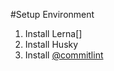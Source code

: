 #Setup Environment

1. Install Lerna[]
2. Install Husky
3. Install [@commitlint](https://github.com/conventional-changelog/commitlint/tree/master/@commitlint/config-conventional)

